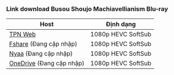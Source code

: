 ### **Link download Busou Shoujo Machiavellianism Blu-ray**

| Host          | Định dạng          |
| ------------- |:------------------:|
| [TPN Web](https://ddl.tpnteam.workers.dev/0:/Busou%20Shoujo%20Machiavellianism[Fuyu]/)  | 1080p HEVC SoftSub |
| [Fshare]() (Đang cập nhập) 	| 1080p HEVC SoftSub |
| [Nyaa]()    (Đang cập nhập)     | 1080p HEVC SoftSub |
| [OneDrive]() (Đang cập nhập)      | 1080p HEVC SoftSub |



